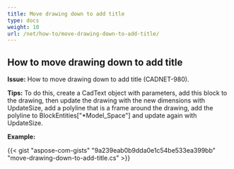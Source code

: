 ```yaml
---
title: Move drawing down to add title
type: docs
weight: 10
url: /net/how-to/move-drawing-down-to-add-title/
---
```


## **How to move drawing down to add title**

**Issue:** How to move drawing down to add title (CADNET-980).

**Tips:** To do this, create a CadText object with parameters, add this block to the drawing, then update the drawing with the new dimensions with UpdateSize, add a polyline that is a frame around the drawing, add the polyline to BlockEntities["*Model_Space"] and update again with UpdateSize.

**Example:**

{{< gist "aspose-com-gists" "9a239eab0b9dda0e1c54be533ea399bb" "move-drawing-down-to-add-title.cs" >}}